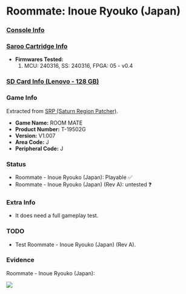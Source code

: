 # Roommate: Inoue Ryouko (Japan)

### [Console Info](../../../../../Info/Consoles/VA13/README.md)

### [Saroo Cartridge Info](../../../../../Info/Cartridges/RetroGameParadiseStore/1.32F/README.md)

- <b>Firmwares Tested:</b>
  1. MCU: 240316, SS: 240316, FPGA: 05 - v0.4

### [SD Card Info (Lenovo - 128 GB)](../../../../../Info/SdCards/Lenovo/128GB/fat32/README.md)

### Game Info

Extracted from [SRP (Saturn Region Patcher)](https://segaxtreme.net/resources/saturn-region-patcher.81/download).

- <b>Game Name:</b> ROOM MATE
- <b>Product Number:</b> T-19502G
- <b>Version:</b> V1.007
- <b>Area Code:</b> J
- <b>Peripheral Code:</b> J

### Status

- Roommate - Inoue Ryouko (Japan): Playable :white_check_mark:
- Roommate - Inoue Ryouko (Japan) (Rev A): untested :question:

### Extra Info

- It does need a full gameplay test.

### TODO

- Test Roommate - Inoue Ryouko (Japan) (Rev A).

### Evidence

Roommate - Inoue Ryouko (Japan):

[![](https://img.youtube.com/vi/VPSlbuV935Y/0.jpg)](https://www.youtube.com/watch?v=VPSlbuV935Y)
